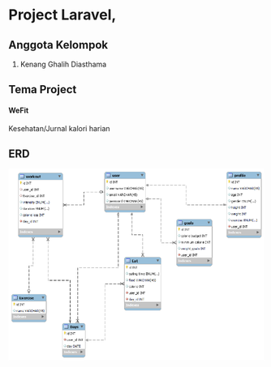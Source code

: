 # Project Laravel,

<h2>Anggota Kelompok</h2>
<ol>
   <li>Kenang Ghalih Diasthama</li>
</ol>

<h2>Tema Project</h2>
<h4>WeFit</h4>
<p>Kesehatan/Jurnal kalori harian

<h2>ERD</h2>
<img src="/ERD WeFit.png">
